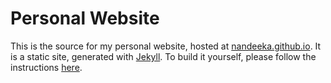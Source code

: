 # Personal Website

This is the source for my personal website, hosted at
[nandeeka.github.io](https://nandeeka.github.io/).  It is a static site,
generated with [Jekyll](https://jekyllrb.com/).  To build it yourself, please
follow the instructions
[here](https://github.com/raxod502/example-website/blob/master/README.md#project-setup).

